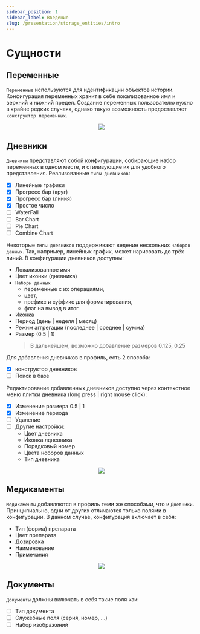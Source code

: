 ```yaml
---
sidebar_position: 1
sidebar_label: Введение
slug: /presentation/storage_entities/intro
---
```


# Сущности

## Переменные

`Переменные` используются для идентификации объектов истории. Конфигурация переменных хранит в себе локализованное имя и верхний и нижний предел. Создание переменных пользователю нужно в крайне редких случаях, однако такую возможность предоставляет `конструктор переменных`.

<div align="center"><img type="imgscreen" src="/wellness_doc/img/presentation/constructors/variable/variable_constructor.png"/></div>

## Дневники

`Дневники` представляют собой конфигурации, собирающие набор переменных в одном месте, и стилизующие их для удобного представления. Реализованные `типы дневников`:

- [x] Линейные графики
- [x] Прогресс бар (круг)
- [x] Прогресс бар (линия)
- [x] Простое число
- [ ] WaterFall
- [ ] Bar Chart
- [ ] Pie Chart
- [ ] Combine Chart

Некоторые `типы дневников` поддерживают ведение нескольних `наборов данных`. Так, например, линейных график, может нарисовать до трёх линий. В конфигурации дневников доступны:

- Локализованное имя
- Цвет иконки (дневника)
- `Наборы данных`
  - переменные с их операциями,
  - цвет,
  - префикс и суффикс для форматирования,
  - флаг на вывод в итог
- Иконка
- Период (день | неделя | месяц)
- Режим аггрегации (последнее | среднее | сумма)
- Размер (0.5 | 1)
  > В дальнейшем, возможно добавление размеров 0.125, 0.25

Для добавления дневников в профиль, есть 2 способа:

<!-- - [x] [`конструктор дневников`](/docs/views/constructors#конструктор-дневников) -->

- [x] конструктор дневников
- [ ] Поиск в базе

Редактирование добавленных дневников доступно через контекстное меню плитки дневника (long press | right mouse click):

- [x] Изменение размера 0.5 | 1
- [x] Изменение периода
- [ ] Удаление
- [ ] Другие настройки:
  - Цвет дневника
  - Иконка лдневника
  - Порядковый номер
  - Цвета ноборов данных
  - Тип дневника

<div align="center"><img type="imgscreen" src="/wellness_doc/img/presentation/constructors/diary/diaryLayout.png"/></div>

## Медикаменты

`Медикаменты` добавляются в профиль теми же способами, что и `Дневники`. Принципиально, одни от других отличаются только полями в конфигурации. В данном случае, конфигурация включает в себя:

- Тип (форма) препарата
- Цвет препарата
- Дозировка
- Наименование
- Примечания

<div align="center"><img type="imgscreen" src="/wellness_doc/img/presentation/constructors/med/med.png"/></div>

## Документы

`Документы` должны включать в себя такие поля как:

- [ ] Тип документа
- [ ] Служебные поля (серия, номер, ...)
- [ ] Набор изображений
